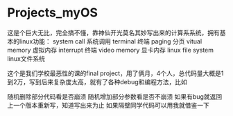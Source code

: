 # Projects_myOS
这是个巨大无比，完全搞不懂，靠神仙开光莫名其妙写出来的计算系系统，拥有基本的linux功能：
system call 系统调用
terminal 终端
paging 分页
vitual memory 虚拟内存
interrupt 终端
video memory 显卡内存
linux file system linux文件系统

这个是我们学校最恶性的课的final project，用了俩月，4个人，总代码量大概是1到2万，写到后来复杂度太高，就有了各种debug和编程方法，比如

随机删除部分代码看是否崩溃
随机增加部分参数看是否不崩溃
如果有bug就返回上一个版本重新写，知道写出来为止
如果隔壁同学代码可以用我就借鉴一下
